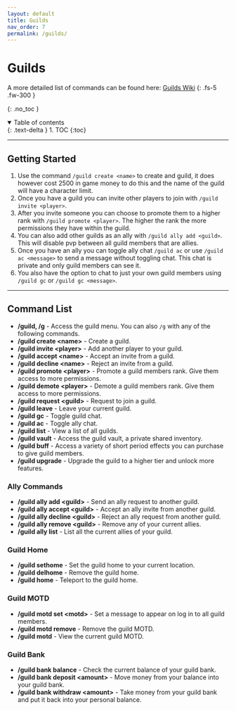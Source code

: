 ```yaml
---
layout: default
title: Guilds
nav_order: 7
permalink: /guilds/
---
```


# Guilds
A more detailed list of commands can be found here: [Guilds Wiki](https://wiki.helpch.at/glares-plugins/guilds-w.i.p-migration/commands-and-permissions)
{: .fs-5 .fw-300 }

{: .no_toc }

<details open markdown="block">
  <summary>
    Table of contents
  </summary>
  {: .text-delta }
1. TOC
{:toc}
</details>

---

## Getting Started

1. Use the command `/guild create <name>` to create and guild, it does however cost 2500 in game money to do this and the name of the guild will have a character limit.
2. Once you have a guild you can invite other players to join with `/guild invite <player>`.
3. After you invite someone you can choose to promote them to a higher rank with `/guild promote <player>`. The higher the rank the more permissions they have within the guild.
4. You can also add other guilds as an ally with `/guild ally add <guild>`. This will disable pvp between all guild members that are allies.
5. Once you have an ally you can toggle ally chat `/guild ac` or use `/guild ac <message>` to send a message without toggling chat. This chat is private and only guild members can see it.
6. You also have the option to chat to just your own guild members using `/guild gc` or `/guild gc <message>`.

---

## Command List
- **/guild, /g** - Access the guild menu. You can also `/g` with any of the following commands.
- **/guild create \<name>** - Create a guild.
- **/guild invite \<player>** - Add another player to your guild.
- **/guild accept \<name>** - Accept an invite from a guild.
- **/guild decline \<name>** - Reject an invite from a guild.
- **/guild promote \<player>** - Promote a guild members rank. Give them access to more permissions.
- **/guild demote \<player>** - Demote a guild members rank. Give them access to more permissions.
- **/guild request \<guild>** - Request to join a guild.
- **/guild leave** - Leave your current guild.
- **/guild gc** - Toggle guild chat.
- **/guild ac** - Toggle ally chat.
- **/guild list** - View a list of all guilds.
- **/guild vault** - Access the guild vault, a private shared inventory.
- **/guild buff** - Access a variety of short period effects you can purchase to give guild members.
- **/guild upgrade** - Upgrade the guild to a higher tier and unlock more features.

### Ally Commands
- **/guild ally add \<guild>** - Send an ally request to another guild.
- **/guild ally accept \<guild>** - Accept an ally invite from another guild.
- **/guild ally decline \<guild>** - Reject an ally request from another guild.
- **/guild ally remove \<guild>** - Remove any of your current allies.
- **/guild ally list** - List all the current allies of your guild.

### Guild Home
- **/guild sethome** - Set the guild home to your current location.
- **/guild delhome** - Remove the guild home.
- **/guild home** - Teleport to the guild home.

### Guild MOTD
- **/guild motd set \<motd>** - Set a message to appear on log in to all guild members.
- **/guild motd remove** - Remove the guild MOTD.
- **/guild motd** - View the current guild MOTD.

### Guild Bank
- **/guild bank balance** - Check the current balance of your guild bank.
- **/guild bank deposit \<amount>** - Move money from your balance into your guild bank.
- **/guild bank withdraw \<amount>** - Take money from your guild bank and put it back into your personal balance.
